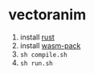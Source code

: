 # vectoranim

1. install [rust](https://www.rust-lang.org/tools/install)
2. install [wasm-pack](https://rustwasm.github.io/wasm-pack/installer/)
3. `sh compile.sh`
4. `sh run.sh`
